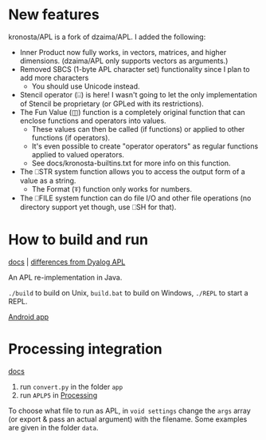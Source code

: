 # New features
kronosta/APL is a fork of dzaima/APL. I added the following:
- Inner Product now fully works, in vectors, matrices, and higher dimensions. (dzaima/APL only supports vectors as arguments.)
- Removed SBCS (1-byte APL character set) functionality since I plan to add more characters
  - You should use Unicode instead.
- Stencil operator (⌺) is here! I wasn't going to let the only implementation of Stencil be proprietary (or GPLed with its restrictions).
- The Fun Value (◫) function is a completely original function that can enclose functions and operators into values. 
  - These values can then be called (if functions) or applied to other functions (if operators).
  - It's even possible to create "operator operators" as regular functions applied to valued operators.
  - See docs/kronosta-builtins.txt for more info on this function.
- The ⎕STR system function allows you to access the output form of a value as a string.
  - The Format (⍕) function only works for numbers.
- The ⎕FILE system function can do file I/O and other file operations (no directory support yet though, use ⎕SH for that).


# How to build and run
[docs](https://github.com/dzaima/APL/blob/master/docs/chars.txt) | [differences from Dyalog APL](https://github.com/dzaima/APL/blob/master/docs/differences.txt)

An APL re-implementation in Java.

`./build` to build on Unix, `build.bat` to build on Windows, `./REPL` to start a REPL.

[Android app](https://github.com/dzaima/APL/tree/master/AndroidIDE)

# Processing integration

[docs](https://github.com/dzaima/APL/blob/master/APLP5/docs)

1. run `convert.py` in the folder `app`
2. run `APLP5` in [Processing](https://processing.org)

To choose what file to run as APL, in `void settings` change the `args` array (or export & pass an actual argument) with the filename. Some examples are given in the folder `data`.
